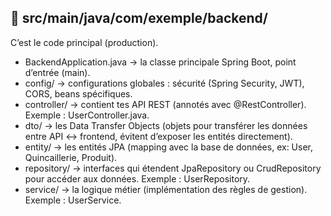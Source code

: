 ## 📂 src/main/java/com/exemple/backend/
C’est le code principal (production).
- BackendApplication.java → la classe principale Spring Boot, point d’entrée (main).
- config/ → configurations globales : sécurité (Spring Security, JWT), CORS, beans spécifiques.
- controller/ → contient tes API REST (annotés avec @RestController). Exemple : UserController.java.
- dto/ → les Data Transfer Objects (objets pour transférer les données entre API ↔ frontend, évitent d’exposer les entités directement).
- entity/ → les entités JPA (mapping avec la base de données, ex: User, Quincaillerie, Produit).
- repository/ → interfaces qui étendent JpaRepository ou CrudRepository pour accéder aux données. Exemple : UserRepository.
- service/ → la logique métier (implémentation des règles de gestion). Exemple : UserService.